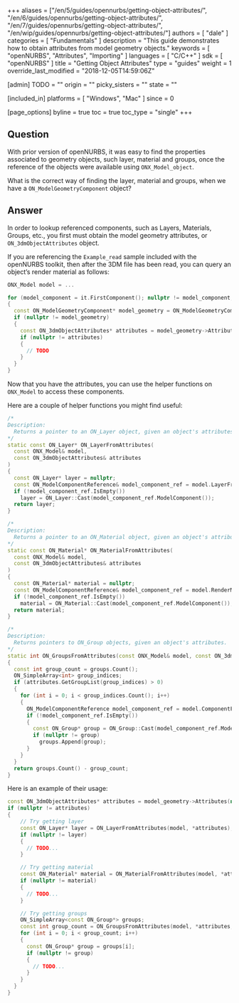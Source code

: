 +++
aliases = ["/en/5/guides/opennurbs/getting-object-attributes/", "/en/6/guides/opennurbs/getting-object-attributes/", "/en/7/guides/opennurbs/getting-object-attributes/", "/en/wip/guides/opennurbs/getting-object-attributes/"]
authors = [ "dale" ]
categories = [ "Fundamentals" ]
description = "This guide demonstrates how to obtain attributes from model geometry objects."
keywords = [ "openNURBS", "Attributes", "Importing" ]
languages = [ "C/C++" ]
sdk = [ "openNURBS" ]
title = "Getting Object Attributes"
type = "guides"
weight = 1
override_last_modified = "2018-12-05T14:59:06Z"

[admin]
TODO = ""
origin = ""
picky_sisters = ""
state = ""

[included_in]
platforms = [ "Windows", "Mac" ]
since = 0

[page_options]
byline = true
toc = true
toc_type = "single"
+++


## Question

With prior version of openNURBS, it was easy to find the properties associated to geometry objects, such layer, material and groups, once the reference of the objects were available using ```ONX_Model_object```.

What is the correct way of finding the layer, material and groups, when we have a ```ON_ModelGeometryComponent``` object?

## Answer

In order to lookup referenced components, such as Layers, Materials, Groups, etc., you first must obtain the model geometry attributes, or ```ON_3dmObjectAttributes``` object. 

If you are referencing the ```Example_read``` sample included with the openNURBS toolkit, then after the 3DM file has been read, you can query an object’s render material as follows:

```cpp
ONX_Model model = ...

for (model_component = it.FirstComponent(); nullptr != model_component; model_component = it.NextComponent())
{
  const ON_ModelGeometryComponent* model_geometry = ON_ModelGeometryComponent::Cast(model_component);
  if (nullptr != model_geometry)
  {
    const ON_3dmObjectAttributes* attributes = model_geometry->Attributes(nullptr);
    if (nullptr != attributes)
    {
      // TODO
    }
  }      
}
```

Now that you have the attributes, you can use the helper functions on ```ONX_Model``` to access these components.

Here are a couple of helper functions you might find useful:

```cpp
/*
Description:
  Returns a pointer to an ON_Layer object, given an object's attributes.
*/
static const ON_Layer* ON_LayerFromAttributes(
  const ONX_Model& model, 
  const ON_3dmObjectAttributes& attributes
)
{
  const ON_Layer* layer = nullptr;
  const ON_ModelComponentReference& model_component_ref = model.LayerFromAttributes(attributes);
  if (!model_component_ref.IsEmpty())
    layer = ON_Layer::Cast(model_component_ref.ModelComponent());
  return layer;
}

/*
Description:
  Returns a pointer to an ON_Material object, given an object's attributes.
*/
static const ON_Material* ON_MaterialFromAttributes(
  const ONX_Model& model, 
  const ON_3dmObjectAttributes& attributes
)
{
  const ON_Material* material = nullptr;
  const ON_ModelComponentReference& model_component_ref = model.RenderMaterialFromAttributes(attributes);
  if (!model_component_ref.IsEmpty())
    material = ON_Material::Cast(model_component_ref.ModelComponent());
  return material;
}

/*
Description:
  Returns pointers to ON_Group objects, given an object's attributes.
*/
static int ON_GroupsFromAttributes(const ONX_Model& model, const ON_3dmObjectAttributes& attributes, ON_SimpleArray<const ON_Group*>& groups)
{
  const int group_count = groups.Count();
  ON_SimpleArray<int> group_indices;
  if (attributes.GetGroupList(group_indices) > 0)
  {
    for (int i = 0; i < group_indices.Count(); i++)
    {
      ON_ModelComponentReference model_component_ref = model.ComponentFromIndex(ON_ModelComponent::Type::Group, i);
      if (!model_component_ref.IsEmpty())
      {
        const ON_Group* group = ON_Group::Cast(model_component_ref.ModelComponent());
        if (nullptr != group)
          groups.Append(group);
      }
    }
  }
  return groups.Count() - group_count;
}
```

Here is an example of their usage:

```cpp
const ON_3dmObjectAttributes* attributes = model_geometry->Attributes(nullptr);
if (nullptr != attributes)
{
    // Try getting layer
    const ON_Layer* layer = ON_LayerFromAttributes(model, *attributes);
    if (nullptr != layer)
    {
      // TODO...
    }

    // Try getting material
    const ON_Material* material = ON_MaterialFromAttributes(model, *attributes);
    if (nullptr != material)
    {
      // TODO...
    }

    // Try getting groups
    ON_SimpleArray<const ON_Group*> groups;
    const int group_count = ON_GroupsFromAttributes(model, *attributes, groups);
    for (int i = 0; i < group_count; i++)
    {
      const ON_Group* group = groups[i];
      if (nullptr != group)
      {
        // TODO...
      }
    }
  }
}
```

